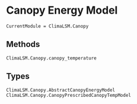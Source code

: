 # Canopy Energy Model

```@meta
CurrentModule = ClimaLSM.Canopy
```

## Methods

```@docs
ClimaLSM.Canopy.canopy_temperature
```

## Types

```@docs
ClimaLSM.Canopy.AbstractCanopyEnergyModel
ClimaLSM.Canopy.CanopyPrescribedCanopyTempModel
```